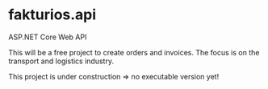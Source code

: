 # fakturios.api
ASP.NET Core Web API 

This will be a free project to create orders and invoices. The focus is on the transport and logistics industry.

This project is under construction => no executable version yet!
